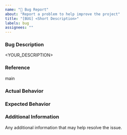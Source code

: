 ```yaml
---
name: "🐞 Bug Report"
about: "Report a problem to help improve the project"
title: "[BUG] <Short Description>"
labels: bug
assignees: ""
---
```


### Bug Description
<YOUR_DESCRIPTION>

### Reference
main

### Actual Behavior
<Actual Behaviour>

### Expected Behavior
<Expected Behaviour>

### Additional Information
Any additional information that may help resolve the issue.
